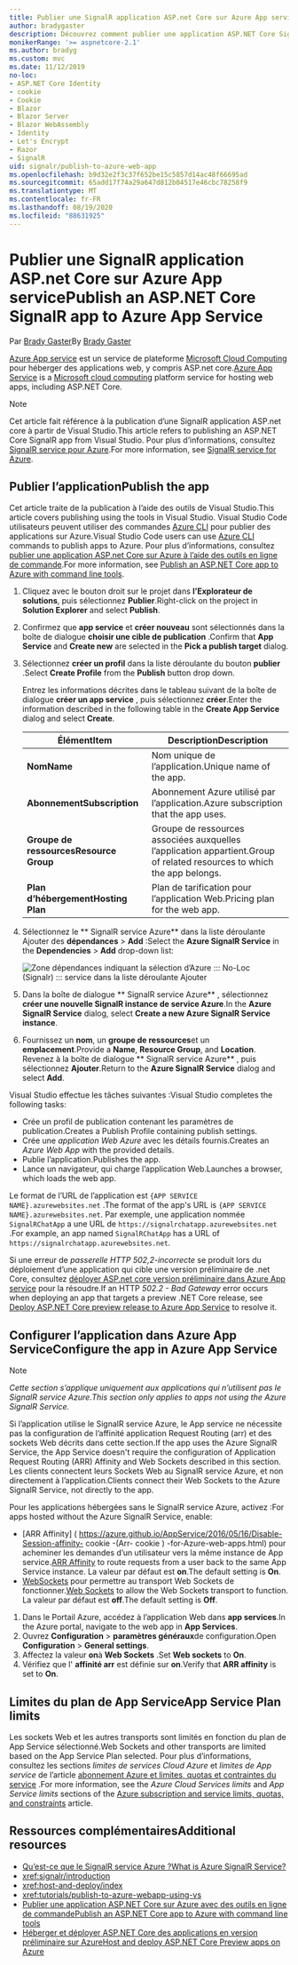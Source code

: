 ```yaml
---
title: Publier une SignalR application ASP.net Core sur Azure App service
author: bradygaster
description: Découvrez comment publier une application ASP.NET Core SignalR sur Azure App service.
monikerRange: '>= aspnetcore-2.1'
ms.author: bradyg
ms.custom: mvc
ms.date: 11/12/2019
no-loc:
- ASP.NET Core Identity
- cookie
- Cookie
- Blazor
- Blazor Server
- Blazor WebAssembly
- Identity
- Let's Encrypt
- Razor
- SignalR
uid: signalr/publish-to-azure-web-app
ms.openlocfilehash: b9d32e2f3c37f652be15c5857d14ac48f66695ad
ms.sourcegitcommit: 65add17f74a29a647d812b04517e46cbc78258f9
ms.translationtype: MT
ms.contentlocale: fr-FR
ms.lasthandoff: 08/19/2020
ms.locfileid: "88631925"
---
```

# <a name="publish-an-aspnet-core-no-locsignalr-app-to-azure-app-service"></a><span data-ttu-id="0dd36-103">Publier une SignalR application ASP.net Core sur Azure App service</span><span class="sxs-lookup"><span data-stu-id="0dd36-103">Publish an ASP.NET Core SignalR app to Azure App Service</span></span>

<span data-ttu-id="0dd36-104">Par [Brady Gaster](https://twitter.com/bradygaster)</span><span class="sxs-lookup"><span data-stu-id="0dd36-104">By [Brady Gaster](https://twitter.com/bradygaster)</span></span>

<span data-ttu-id="0dd36-105">[Azure App service](/azure/app-service/app-service-web-overview) est un service de plateforme [Microsoft Cloud Computing](https://azure.microsoft.com/) pour héberger des applications web, y compris ASP.net core.</span><span class="sxs-lookup"><span data-stu-id="0dd36-105">[Azure App Service](/azure/app-service/app-service-web-overview) is a [Microsoft cloud computing](https://azure.microsoft.com/) platform service for hosting web apps, including ASP.NET Core.</span></span>

> [!NOTE]
> <span data-ttu-id="0dd36-106">Cet article fait référence à la publication d’une SignalR application ASP.net core à partir de Visual Studio.</span><span class="sxs-lookup"><span data-stu-id="0dd36-106">This article refers to publishing an ASP.NET Core SignalR app from Visual Studio.</span></span> <span data-ttu-id="0dd36-107">Pour plus d’informations, consultez [ SignalR service pour Azure](https://azure.microsoft.com/services/signalr-service).</span><span class="sxs-lookup"><span data-stu-id="0dd36-107">For more information, see [SignalR service for Azure](https://azure.microsoft.com/services/signalr-service).</span></span>

## <a name="publish-the-app"></a><span data-ttu-id="0dd36-108">Publier l’application</span><span class="sxs-lookup"><span data-stu-id="0dd36-108">Publish the app</span></span>

<span data-ttu-id="0dd36-109">Cet article traite de la publication à l’aide des outils de Visual Studio.</span><span class="sxs-lookup"><span data-stu-id="0dd36-109">This article covers publishing using the tools in Visual Studio.</span></span> <span data-ttu-id="0dd36-110">Visual Studio Code utilisateurs peuvent utiliser des commandes [Azure CLI](/cli/azure) pour publier des applications sur Azure.</span><span class="sxs-lookup"><span data-stu-id="0dd36-110">Visual Studio Code users can use [Azure CLI](/cli/azure) commands to publish apps to Azure.</span></span> <span data-ttu-id="0dd36-111">Pour plus d’informations, consultez [publier une application ASP.net Core sur Azure à l’aide des outils en ligne de commande](/azure/app-service/app-service-web-get-started-dotnet).</span><span class="sxs-lookup"><span data-stu-id="0dd36-111">For more information, see [Publish an ASP.NET Core app to Azure with command line tools](/azure/app-service/app-service-web-get-started-dotnet).</span></span>

1. <span data-ttu-id="0dd36-112">Cliquez avec le bouton droit sur le projet dans **l’Explorateur de solutions**, puis sélectionnez **Publier**.</span><span class="sxs-lookup"><span data-stu-id="0dd36-112">Right-click on the project in **Solution Explorer** and select **Publish**.</span></span>

1. <span data-ttu-id="0dd36-113">Confirmez que **app service** et **créer nouveau** sont sélectionnés dans la boîte de dialogue **choisir une cible de publication** .</span><span class="sxs-lookup"><span data-stu-id="0dd36-113">Confirm that **App Service** and **Create new** are selected in the **Pick a publish target** dialog.</span></span>

1. <span data-ttu-id="0dd36-114">Sélectionnez **créer un profil** dans la liste déroulante du bouton **publier** .</span><span class="sxs-lookup"><span data-stu-id="0dd36-114">Select **Create Profile** from the **Publish** button drop down.</span></span>

   <span data-ttu-id="0dd36-115">Entrez les informations décrites dans le tableau suivant de la boîte de dialogue **créer un app service** , puis sélectionnez **créer**.</span><span class="sxs-lookup"><span data-stu-id="0dd36-115">Enter the information described in the following table in the **Create App Service** dialog and select **Create**.</span></span>

   | <span data-ttu-id="0dd36-116">Élément</span><span class="sxs-lookup"><span data-stu-id="0dd36-116">Item</span></span>               | <span data-ttu-id="0dd36-117">Description</span><span class="sxs-lookup"><span data-stu-id="0dd36-117">Description</span></span> |
   | ------------------ | ----------- |
   | <span data-ttu-id="0dd36-118">**Nom**</span><span class="sxs-lookup"><span data-stu-id="0dd36-118">**Name**</span></span>           | <span data-ttu-id="0dd36-119">Nom unique de l’application.</span><span class="sxs-lookup"><span data-stu-id="0dd36-119">Unique name of the app.</span></span> |
   | <span data-ttu-id="0dd36-120">**Abonnement**</span><span class="sxs-lookup"><span data-stu-id="0dd36-120">**Subscription**</span></span>   | <span data-ttu-id="0dd36-121">Abonnement Azure utilisé par l’application.</span><span class="sxs-lookup"><span data-stu-id="0dd36-121">Azure subscription that the app uses.</span></span> |
   | <span data-ttu-id="0dd36-122">**Groupe de ressources**</span><span class="sxs-lookup"><span data-stu-id="0dd36-122">**Resource Group**</span></span> | <span data-ttu-id="0dd36-123">Groupe de ressources associées auxquelles l’application appartient.</span><span class="sxs-lookup"><span data-stu-id="0dd36-123">Group of related resources to which the app belongs.</span></span> |
   | <span data-ttu-id="0dd36-124">**Plan d’hébergement**</span><span class="sxs-lookup"><span data-stu-id="0dd36-124">**Hosting Plan**</span></span>   | <span data-ttu-id="0dd36-125">Plan de tarification pour l’application Web.</span><span class="sxs-lookup"><span data-stu-id="0dd36-125">Pricing plan for the web app.</span></span> |

1. <span data-ttu-id="0dd36-126">Sélectionnez le \*\* SignalR service Azure\*\* dans la liste déroulante Ajouter des **dépendances**  >  **Add** :</span><span class="sxs-lookup"><span data-stu-id="0dd36-126">Select the **Azure SignalR Service** in the **Dependencies** > **Add** drop-down list:</span></span>

   ![Zone dépendances indiquant la sélection d’Azure ::: No-Loc (Signalr) ::: service dans la liste déroulante Ajouter](publish-to-azure-web-app/_static/signalr-service-dependency.png)

1. <span data-ttu-id="0dd36-128">Dans la boîte de dialogue \*\* SignalR service Azure\*\* , sélectionnez **créer une nouvelle SignalR instance de service Azure**.</span><span class="sxs-lookup"><span data-stu-id="0dd36-128">In the **Azure SignalR Service** dialog, select **Create a new Azure SignalR Service instance**.</span></span>

1. <span data-ttu-id="0dd36-129">Fournissez un **nom**, un **groupe de ressources**et un **emplacement**.</span><span class="sxs-lookup"><span data-stu-id="0dd36-129">Provide a **Name**, **Resource Group**, and **Location**.</span></span> <span data-ttu-id="0dd36-130">Revenez à la boîte de dialogue \*\* SignalR service Azure\*\* , puis sélectionnez **Ajouter**.</span><span class="sxs-lookup"><span data-stu-id="0dd36-130">Return to the **Azure SignalR Service** dialog and select **Add**.</span></span>

<span data-ttu-id="0dd36-131">Visual Studio effectue les tâches suivantes :</span><span class="sxs-lookup"><span data-stu-id="0dd36-131">Visual Studio completes the following tasks:</span></span>

* <span data-ttu-id="0dd36-132">Crée un profil de publication contenant les paramètres de publication.</span><span class="sxs-lookup"><span data-stu-id="0dd36-132">Creates a Publish Profile containing publish settings.</span></span>
* <span data-ttu-id="0dd36-133">Crée une *application Web Azure* avec les détails fournis.</span><span class="sxs-lookup"><span data-stu-id="0dd36-133">Creates an *Azure Web App* with the provided details.</span></span>
* <span data-ttu-id="0dd36-134">Publie l’application.</span><span class="sxs-lookup"><span data-stu-id="0dd36-134">Publishes the app.</span></span>
* <span data-ttu-id="0dd36-135">Lance un navigateur, qui charge l’application Web.</span><span class="sxs-lookup"><span data-stu-id="0dd36-135">Launches a browser, which loads the web app.</span></span>

<span data-ttu-id="0dd36-136">Le format de l’URL de l’application est `{APP SERVICE NAME}.azurewebsites.net` .</span><span class="sxs-lookup"><span data-stu-id="0dd36-136">The format of the app's URL is `{APP SERVICE NAME}.azurewebsites.net`.</span></span> <span data-ttu-id="0dd36-137">Par exemple, une application nommée `SignalRChatApp` a une URL de `https://signalrchatapp.azurewebsites.net` .</span><span class="sxs-lookup"><span data-stu-id="0dd36-137">For example, an app named `SignalRChatApp` has a URL of `https://signalrchatapp.azurewebsites.net`.</span></span>

<span data-ttu-id="0dd36-138">Si une erreur de *passerelle HTTP 502,2-incorrecte* se produit lors du déploiement d’une application qui cible une version préliminaire de .net Core, consultez [déployer ASP.net core version préliminaire dans Azure App service](xref:host-and-deploy/azure-apps/index#deploy-aspnet-core-preview-release-to-azure-app-service) pour la résoudre.</span><span class="sxs-lookup"><span data-stu-id="0dd36-138">If an HTTP *502.2 - Bad Gateway* error occurs when deploying an app that targets a preview .NET Core release, see [Deploy ASP.NET Core preview release to Azure App Service](xref:host-and-deploy/azure-apps/index#deploy-aspnet-core-preview-release-to-azure-app-service) to resolve it.</span></span>

## <a name="configure-the-app-in-azure-app-service"></a><span data-ttu-id="0dd36-139">Configurer l’application dans Azure App Service</span><span class="sxs-lookup"><span data-stu-id="0dd36-139">Configure the app in Azure App Service</span></span>

> [!NOTE]
> <span data-ttu-id="0dd36-140">*Cette section s’applique uniquement aux applications qui n’utilisent pas le SignalR service Azure.*</span><span class="sxs-lookup"><span data-stu-id="0dd36-140">*This section only applies to apps not using the Azure SignalR Service.*</span></span>
>
> <span data-ttu-id="0dd36-141">Si l’application utilise le SignalR service Azure, le App service ne nécessite pas la configuration de l’affinité application Request Routing (arr) et des sockets Web décrits dans cette section.</span><span class="sxs-lookup"><span data-stu-id="0dd36-141">If the app uses the Azure SignalR Service, the App Service doesn't require the configuration of Application Request Routing (ARR) Affinity and Web Sockets described in this section.</span></span> <span data-ttu-id="0dd36-142">Les clients connectent leurs Sockets Web au SignalR service Azure, et non directement à l’application.</span><span class="sxs-lookup"><span data-stu-id="0dd36-142">Clients connect their Web Sockets to the Azure SignalR Service, not directly to the app.</span></span>

<span data-ttu-id="0dd36-143">Pour les applications hébergées sans le SignalR service Azure, activez :</span><span class="sxs-lookup"><span data-stu-id="0dd36-143">For apps hosted without the Azure SignalR Service, enable:</span></span>

* <span data-ttu-id="0dd36-144">[ARR Affinity] ( https://azure.github.io/AppService/2016/05/16/Disable-Session-affinity- cookie -(Arr- cookie ) -for-Azure-web-apps.html) pour acheminer les demandes d’un utilisateur vers la même instance de App service.</span><span class="sxs-lookup"><span data-stu-id="0dd36-144">[ARR Affinity](https://azure.github.io/AppService/2016/05/16/Disable-Session-affinity-cookie-(ARR-cookie)-for-Azure-web-apps.html) to route requests from a user back to the same App Service instance.</span></span> <span data-ttu-id="0dd36-145">La valeur par défaut est **on**.</span><span class="sxs-lookup"><span data-stu-id="0dd36-145">The default setting is **On**.</span></span>
* <span data-ttu-id="0dd36-146">[WebSockets](xref:fundamentals/websockets) pour permettre au transport Web Sockets de fonctionner.</span><span class="sxs-lookup"><span data-stu-id="0dd36-146">[Web Sockets](xref:fundamentals/websockets) to allow the Web Sockets transport to function.</span></span> <span data-ttu-id="0dd36-147">La valeur par défaut est **off**.</span><span class="sxs-lookup"><span data-stu-id="0dd36-147">The default setting is **Off**.</span></span>

1. <span data-ttu-id="0dd36-148">Dans le Portail Azure, accédez à l’application Web dans **app services**.</span><span class="sxs-lookup"><span data-stu-id="0dd36-148">In the Azure portal, navigate to the web app in **App Services**.</span></span>
1. <span data-ttu-id="0dd36-149">Ouvrez **Configuration**  >  **paramètres généraux**de configuration.</span><span class="sxs-lookup"><span data-stu-id="0dd36-149">Open **Configuration** > **General settings**.</span></span>
1. <span data-ttu-id="0dd36-150">Affectez la valeur **on**à **Web Sockets** .</span><span class="sxs-lookup"><span data-stu-id="0dd36-150">Set **Web sockets** to **On**.</span></span>
1. <span data-ttu-id="0dd36-151">Vérifiez que l' **affinité arr** est définie sur **on**.</span><span class="sxs-lookup"><span data-stu-id="0dd36-151">Verify that **ARR affinity** is set to **On**.</span></span>

## <a name="app-service-plan-limits"></a><span data-ttu-id="0dd36-152">Limites du plan de App Service</span><span class="sxs-lookup"><span data-stu-id="0dd36-152">App Service Plan limits</span></span>

<span data-ttu-id="0dd36-153">Les sockets Web et les autres transports sont limités en fonction du plan de App Service sélectionné.</span><span class="sxs-lookup"><span data-stu-id="0dd36-153">Web Sockets and other transports are limited based on the App Service Plan selected.</span></span> <span data-ttu-id="0dd36-154">Pour plus d’informations, consultez les sections *limites de services Cloud Azure* et *limites de App service* de l’article [abonnement Azure et limites, quotas et contraintes du service](/azure/azure-subscription-service-limits#app-service-limits) .</span><span class="sxs-lookup"><span data-stu-id="0dd36-154">For more information, see the *Azure Cloud Services limits* and *App Service limits* sections of the [Azure subscription and service limits, quotas, and constraints](/azure/azure-subscription-service-limits#app-service-limits) article.</span></span>

## <a name="additional-resources"></a><span data-ttu-id="0dd36-155">Ressources complémentaires</span><span class="sxs-lookup"><span data-stu-id="0dd36-155">Additional resources</span></span>

* [<span data-ttu-id="0dd36-156">Qu’est-ce que le SignalR service Azure ?</span><span class="sxs-lookup"><span data-stu-id="0dd36-156">What is Azure SignalR Service?</span></span>](/azure/azure-signalr/signalr-overview)
* <xref:signalr/introduction>
* <xref:host-and-deploy/index>
* <xref:tutorials/publish-to-azure-webapp-using-vs>
* [<span data-ttu-id="0dd36-157">Publier une application ASP.NET Core sur Azure avec des outils en ligne de commande</span><span class="sxs-lookup"><span data-stu-id="0dd36-157">Publish an ASP.NET Core app to Azure with command line tools</span></span>](/azure/app-service/app-service-web-get-started-dotnet)
* [<span data-ttu-id="0dd36-158">Héberger et déployer ASP.NET Core des applications en version préliminaire sur Azure</span><span class="sxs-lookup"><span data-stu-id="0dd36-158">Host and deploy ASP.NET Core Preview apps on Azure</span></span>](xref:host-and-deploy/azure-apps/index#deploy-aspnet-core-preview-release-to-azure-app-service)
